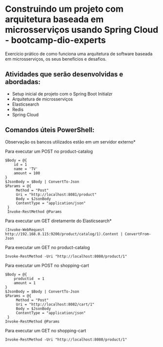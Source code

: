 # Construindo um projeto com arquitetura baseada em microsserviços usando Spring Cloud - bootcamp-dio-experts

Exercício prático de como funciona uma arquitetura de software baseada em microsserviços, os seus benefícios e desafios.

## Atividades que serão desenvolvidas e abordadas:

* Setup inicial de projeto com o Spring Boot Initialzr
* Arquitetura de microsserviços
* Elasticsearch
* Redis
* Spring Cloud

## Comandos úteis PowerShell:

Observação os bancos utilizados estão em um servidor externo*

Para executar um POST no product-catalog

```
$Body = @{
    id = 1
    name = 'TV'
    amount = 100
} 
$JsonBody = $Body | ConvertTo-Json
$Params = @{
     Method = "Post"
     Uri = "http://localhost:8081/product"
     Body = $JsonBody
     ContentType = "application/json"
 }
 Invoke-RestMethod @Params
```
Para executar um GET diretamente do Elasticsearch*

```
(Invoke-WebRequest http://192.168.0.115:9200/product/catalog/1).Content | ConvertFrom-Json
```
Para executar um GET no product-catalog
```
Invoke-RestMethod -Uri "http://localhost:8080/product/1"
```

Para executar um POST no shopping-cart

```
$Body = @{
    productid  = 1
    amount = 1
} 
$JsonBody = $Body | ConvertTo-Json
$Params = @{
     Method = "Post"
     Uri = "http://localhost:8082/cart/1"
     Body = $JsonBody
     ContentType = "application/json"
 }
Invoke-RestMethod @Params
```
Para executar um GET no shopping-cart
```
Invoke-RestMethod -Uri "http://localhost:8080/product/1"
```